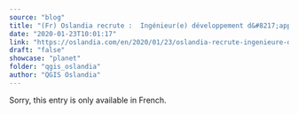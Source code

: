 ```yaml
---
source: "blog"
title: "(Fr) Oslandia recrute :  Ingénieur(e) développement d&#8217;applications SIG ( Python / SQL / QGIS )"
date: "2020-01-23T10:01:17"
link: "https://oslandia.com/en/2020/01/23/oslandia-recrute-ingenieure-developpement-dapplications-sig-python-sql-qgis/"
draft: "false"
showcase: "planet"
folder: "qgis_oslandia"
author: "QGIS Oslandia"
---
```


Sorry, this entry is only available in French.
